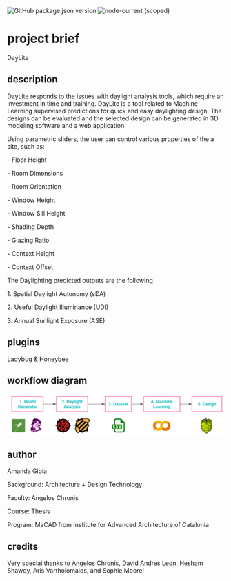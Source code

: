 ![GitHub package.json version](https://img.shields.io/github/package-json/v/mcneel/compute.rhino3d.appserver/main?label=version&style=flat-square)
![node-current (scoped)](https://img.shields.io/badge/dynamic/json?label=node&query=engines.node&url=https%3A%2F%2Fraw.githubusercontent.com%2Fmcneel%2Fcompute.rhino3d.appserver%2Fmain%2Fpackage.json&style=flat-square&color=dark-green)

# project brief
DayLite

## description
DayLite responds to the issues with daylight analysis tools, which require an investment in time and training. DayLite is a tool related to Machine Learning supervised predictions for quick and easy daylighting design. The designs can be evaluated and the selected design can be generated in 3D modeling software and a web application.
<p>Using parametric sliders, the user can control various properties of the a site, such as:</p>
<p>- Floor Height</p>
<p>- Room Dimensions</p>
<p>- Room Orientation</p>
<p>- Window Height</p> 
<p>- Window Sill Height</p>  
<p>- Shading Depth</p>
<p>- Glazing Ratio</p>
<p>- Context Height</p>
<p>- Context Offset </p>
<p>The Daylighting predicted outputs are the following</p> 
<p>1. Spatial Daylight Autonomy (sDA)</p>
<p>2. Useful Daylight Illuminance (UDI)</p>
<p>3. Annual Sunlight Exposure (ASE)</p>

## plugins
Ladybug & Honeybee

## workflow diagram
![workflow](https://github.com/ama-gio/daylite/blob/main/wokflow.png?raw=true)

## author
<p>Amanda Gioia</p>
<p>Background: Architecture + Design Technology</p>
<p>Faculty: Angelos Chronis </p>
<p>Course: Thesis</p>
<p>Program: MaCAD from Institute for Advanced Architecture of Catalonia</p>

## credits
Very special thanks to Angelos Chronis, David Andres Leon, Hesham Shawqy, Aris Vartholomaios, and Sophie Moore!